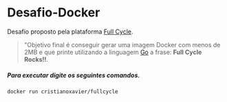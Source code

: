 # Desafio-Docker

Desafio proposto pela plataforma [Full Cycle](https://fullcycle.com.br/ "Full Cycle").
> "Objetivo final é conseguir gerar uma imagem Docker com menos de 2MB e que printe utilizando a  linguagem [Go](https://go.dev/ "Go") a frase: **Full Cycle Rocks!!**.

##### Para executar digite os seguintes comandos.

```
docker run cristianoxavier/fullcycle
```
